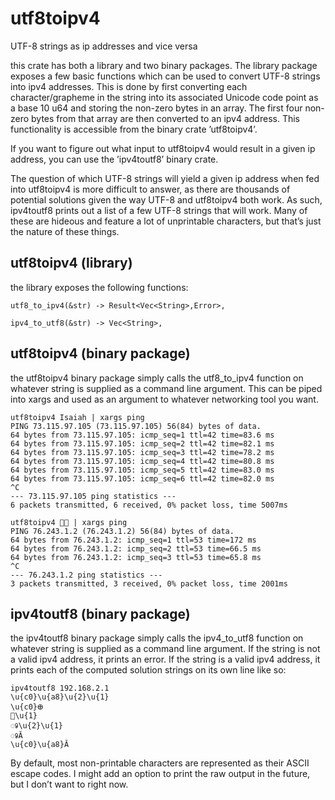 # utf8toipv4

UTF-8 strings as ip addresses and vice versa

this crate has both a library and two binary packages. The library package
exposes a few basic functions which can be used to convert UTF-8 strings into
ipv4 addresses. This is done by first converting each character/grapheme in the
string into its associated Unicode code point as a base 10 u64 and storing the
non-zero bytes in an array. The first four non-zero bytes from that array are
then converted to an ipv4 address. This functionality is accessible from the
binary crate &rsquo;utf8toipv4&rsquo;.

If you want to figure out what input to utf8toipv4 would result in a given ip
address, you can use the &rsquo;ipv4toutf8&rsquo; binary crate.

The question of which UTF-8 strings will yield a given ip address when fed into
utf8toipv4 is more difficult to answer, as there are thousands of potential
solutions given the way UTF-8 and utf8toipv4 both work. As such, ipv4toutf8
prints out a list of a few UTF-8 strings that will work. Many of these are
hideous and feature a lot of unprintable characters, but that&rsquo;s just the nature
of these things.


<a id="org391e953"></a>

## utf8toipv4 (library)

the library exposes the following functions:

    utf8_to_ipv4(&str) -> Result<Vec<String>,Error>,
    
    ipv4_to_utf8(&str) -> Vec<String>,


<a id="org8ed21cd"></a>

## utf8toipv4 (binary package)

the utf8toipv4 binary package simply calls the utf8_to_ipv4 function on whatever
string is supplied as a command line argument. This can be piped into xargs and
used as an argument to whatever networking tool you want.

    utf8toipv4 Isaiah | xargs ping
    PING 73.115.97.105 (73.115.97.105) 56(84) bytes of data.
    64 bytes from 73.115.97.105: icmp_seq=1 ttl=42 time=83.6 ms
    64 bytes from 73.115.97.105: icmp_seq=2 ttl=42 time=82.1 ms
    64 bytes from 73.115.97.105: icmp_seq=3 ttl=42 time=78.2 ms
    64 bytes from 73.115.97.105: icmp_seq=4 ttl=42 time=80.8 ms
    64 bytes from 73.115.97.105: icmp_seq=5 ttl=42 time=83.0 ms
    64 bytes from 73.115.97.105: icmp_seq=6 ttl=42 time=82.0 ms
    ^C
    --- 73.115.97.105 ping statistics ---
    6 packets transmitted, 6 received, 0% packet loss, time 5007ms

    utf8toipv4 🍌😂 | xargs ping
    PING 76.243.1.2 (76.243.1.2) 56(84) bytes of data.
    64 bytes from 76.243.1.2: icmp_seq=1 ttl=53 time=172 ms
    64 bytes from 76.243.1.2: icmp_seq=2 ttl=53 time=66.5 ms
    64 bytes from 76.243.1.2: icmp_seq=3 ttl=53 time=65.8 ms
    ^C
    --- 76.243.1.2 ping statistics ---
    3 packets transmitted, 3 received, 0% packet loss, time 2001ms


<a id="org046fc0c"></a>

## ipv4toutf8 (binary package)

the ipv4toutf8 binary package simply calls the ipv4_to_utf8 function on whatever
string is supplied as a command line argument. If the string is not a valid ipv4
address, it prints an error. If the string is a valid ipv4 address, it prints
each of the computed solution strings on its own line like so:

    ipv4toutf8 192.168.2.1
    \u{c0}\u{a8}\u{2}\u{1}
    \u{c0}𐊨
    𪣀\u{1}
    ꣀ\u{2}\u{1}
    ꣀĂ
    \u{c0}\u{a8}Ă

By default, most non-printable characters are represented as their ASCII escape
codes. I might add an option to print the raw output in the future, but I don&rsquo;t
want to right now.

